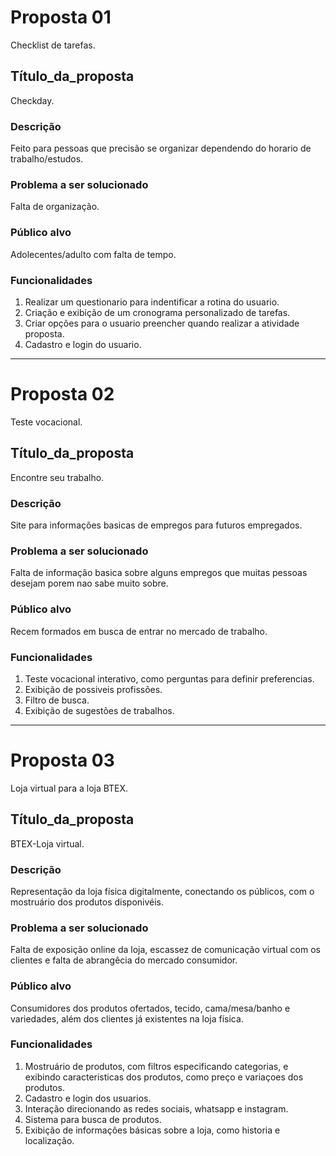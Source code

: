 # Proposta 01
Checklist de tarefas.
## Título_da_proposta
Checkday.
### Descrição
Feito para pessoas que precisão se organizar dependendo do horario de trabalho/estudos.
### Problema a ser solucionado
Falta de organização.
### Público alvo
Adolecentes/adulto com falta de tempo.
### Funcionalidades
1. Realizar um questionario para indentificar a rotina do usuario.
2. Criação e exibição de um cronograma personalizado de tarefas.
3. Criar opções para o usuario preencher quando realizar a atividade proposta.
4. Cadastro e login do usuario.
---

# Proposta 02
Teste vocacional.
## Título_da_proposta
Encontre seu trabalho.
### Descrição
Site para informações basicas de empregos para futuros empregados.
### Problema a ser solucionado
Falta de informação basica sobre alguns empregos que muitas pessoas desejam porem nao sabe muito sobre.
### Público alvo
Recem formados em busca de entrar no mercado de trabalho.
### Funcionalidades
1. Teste vocacional interativo, como perguntas para definir preferencias.
2. Exibição de possiveis profissões.
3. Filtro de busca.
4. Exibição de sugestões de trabalhos.
---

# Proposta 03
Loja virtual para a loja BTEX.
## Título_da_proposta
BTEX-Loja virtual.
### Descrição
Representação da loja física digitalmente, conectando os públicos, com o mostruário dos produtos disponivéis. 
### Problema a ser solucionado
Falta de exposição online da loja, escassez de comunicação virtual com os clientes e falta de abrangêcia do mercado consumidor.
### Público alvo
Consumidores dos produtos ofertados, tecido, cama/mesa/banho e variedades, além dos clientes já existentes na loja física.
### Funcionalidades
1. Mostruário de produtos, com filtros especificando categorias, e exibindo caracteristicas dos produtos, como preço e variaçoes dos produtos.
2. Cadastro e login dos usuarios.
3. Interação direcionando as redes sociais, whatsapp e instagram.
4. Sistema para busca de produtos.
5. Exibição de informações básicas sobre a loja, como historia e localização.
